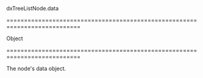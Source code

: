 <!--id-->dxTreeListNode.data<!--/id-->
===========================================================================
<!--type-->Object<!--/type-->
===========================================================================

<!--shortDescription-->
The node's data object.
<!--/shortDescription-->

<!--fullDescription-->

<!--/fullDescription-->